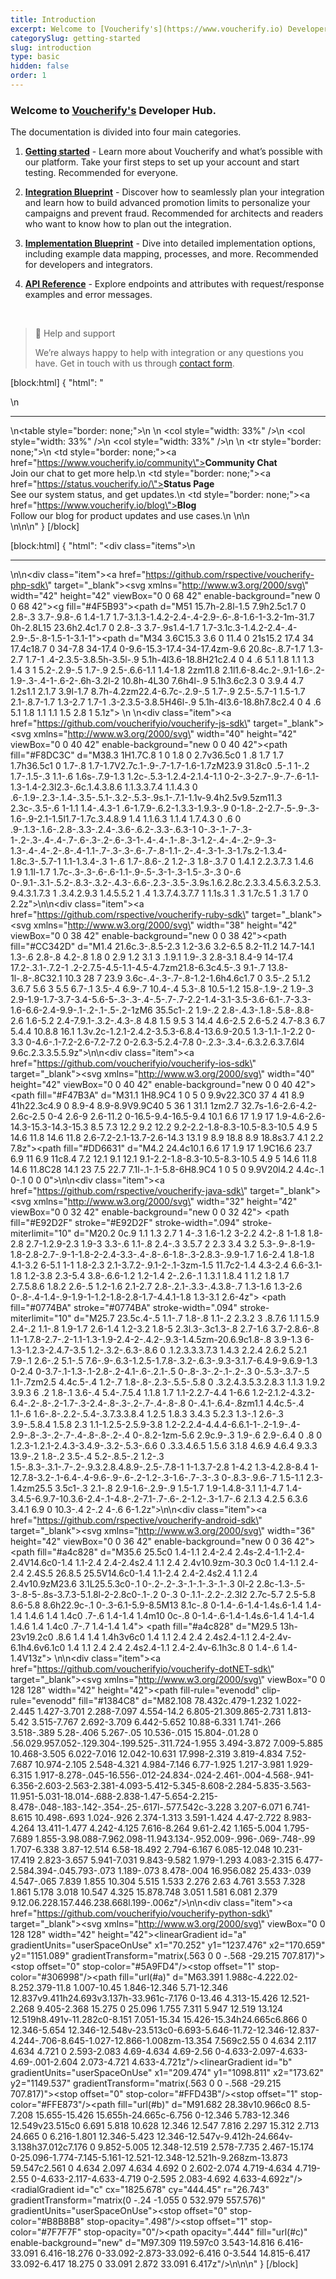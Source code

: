 ```yaml
---
title: Introduction
excerpt: Welcome to [Voucherify's](https://www.voucherify.io) Developer Hub.
categorySlug: getting-started
slug: introduction
type: basic
hidden: false
order: 1
---
```


### Welcome to [Voucherify's](https://www.voucherify.io/) Developer Hub.

The documentation is divided into four main categories.

1. **[Getting started](doc:welcome-to-voucherify)** - Learn more about Voucherify and what’s possible with our platform. Take your first steps to set up your account and start testing. Recommended for everyone.

2. **[Integration Blueprint](doc:integration-overview)** - Discover how to seamlessly plan your integration and learn how to build advanced promotion limits to personalize your campaigns and prevent fraud. Recommended for architects and readers who want to know how to plan out the integration.

3. **[Implementation Blueprint](doc:implementation-checklist)** - Dive into detailed implementation options, including example data mapping, processes, and more. Recommended for developers and integrators.

4. **[API Reference](doc:api-reference)** - Explore endpoints and attributes with request/response examples and error messages.

&nbsp;
&nbsp;

> 📘 Help and support
>
> We’re always happy to help with integration or any questions you have. Get in touch with us through [contact form](https://www.voucherify.io/contact-support).

<!-- <div>
  <hr>
<table style="border: none;">
  <colgroup>
    <col style="width: 33%" />
    <col style="width: 33%" />
    <col style="width: 33%" />
  </colgroup>
  <tr style="border: none;">
    <td style="border: none;"><a href="https://www.voucherify.io/community"><strong>Community Chat</strong></a><br>Join our chat to get more help.</td>
    <td style="border: none;"><a href="https://status.voucherify.io/"><strong>Status Page</strong></a><br>See our system status, and get updates.</td>
    <td style="border: none;"><a href="https://www.voucherify.io/blog"><strong>Blog</strong></a><br>Follow our blog for product updates and use cases.</td>
  </tr>
</table>
</div>

[![Voucherify PHP SDK](../../svg/php.svg)](https://github.com/rspective/voucherify-php-sdk)&nbsp;&nbsp;&nbsp;&nbsp;
[![Voucherify JavaScript SDK](../../svg/javascript.svg)](https://github.com/rspective/voucherify.js)&nbsp;&nbsp;&nbsp;&nbsp;
[![Voucherify Ruby SDK](../../svg/ruby.svg)](https://github.com/rspective/voucherify-ruby-sdk)&nbsp;&nbsp;&nbsp;&nbsp;
[![Voucherify Swift SDK](../../svg/ios.svg)](https://github.com/voucherifyio/voucherify-ios-sdk)&nbsp;&nbsp;&nbsp;&nbsp;
[![Voucherify Java SDK](../../svg/java.svg)](https://github.com/rspective/voucherify-java-sdk)&nbsp;&nbsp;&nbsp;&nbsp;
[![Voucherify Android SDK](../../svg/android.svg)](https://github.com/rspective/voucherify-android-sdk)&nbsp;&nbsp;&nbsp;&nbsp;
[![Voucherify .NET Framework SDK](../../svg/dotNet.svg)](https://github.com/voucherifyio/voucherify-dotNET-sdk)&nbsp;&nbsp;&nbsp;&nbsp;
[![Voucherify Python SDK](../../svg/python.svg)](https://github.com/voucherifyio/voucherify-python-sdk) -->

[block:html]
{
  "html": "<div>\n  <hr/>\n<table style=\"border: none;\">\n  <colgroup>\n    <col style=\"width: 33%\" />\n    <col style=\"width: 33%\" />\n    <col style=\"width: 33%\" />\n  </colgroup>\n  <tr style=\"border: none;\">\n    <td style=\"border: none;\"><a href=\"https://www.voucherify.io/community\"><strong>Community Chat</strong></a><br>Join our chat to get more help.</td>\n    <td style=\"border: none;\"><a href=\"https://status.voucherify.io/\"><strong>Status Page</strong></a><br>See our system status, and get updates.</td>\n    <td style=\"border: none;\"><a href=\"https://www.voucherify.io/blog\"><strong>Blog</strong></a><br>Follow our blog for product updates and use cases.</td>\n  </tr>\n</table>\n</div>\n\n<style>\n  \n</style>\n"
}
[/block]

[block:html]
{
  "html": "<div class=\"items\">\n  <hr/>\n\n<div class=\"item\"><a href=\"https://github.com/rspective/voucherify-php-sdk\" target=\"_blank\"><svg xmlns=\"http://www.w3.org/2000/svg\" width=\"42\" height=\"42\" viewBox=\"0 0 68 42\" enable-background=\"new 0 0 68 42\"><g fill=\"#4F5B93\"><path d=\"M51 15.7h-2.8l-1.5 7.9h2.5c1.7 0 2.8-.3 3.7-.9.8-.6 1.4-1.7 1.7-3.1.3-1.4.2-2.4-.4-2.9-.6-.8-1.6-1-3.2-1m-31.7 0h-2.8L15 23.6h2.4c1.7 0 2.8-.3 3.7-.9s1.4-1.7 1.7-3.1c.3-1.4.2-2.4-.4-2.9-.5-.8-1.5-1-3.1-1\"></path><path d=\"M34 3.6C15.3 3.6 0 11.4 0 21s15.2 17.4 34 17.4c18.7 0 34-7.8 34-17.4 0-9.6-15.3-17.4-34-17.4zm-9.6 20.8c-.8.7-1.7 1.3-2.7 1.7-1 .4-2.3.5-3.8.5h-3.5l-.9 5.1h-4l3.6-18.8H21c2.4 0 4 .6 5.1 1.8 1.1 1.3 1.4 3 1 5.2-.2.9-.5 1.7-.9 2.5-.6.6-1.1 1.4-1.8 2zm11.8 2.1l1.6-8.4c.2-.9.1-1.6-.2-1.9-.3-.4-1-.6-2-.6h-3.2l-2 10.8h-4L30 7.6h4l-.9 5.1h3.6c2.3 0 3.9.4 4.7 1.2s1.1 2.1.7 3.9l-1.7 8.7h-4.2zm22.4-6.7c-.2.9-.5 1.7-.9 2.5-.5.7-1 1.5-1.7 2.1-.8.7-1.7 1.3-2.7 1.7-1 .3-2.3.5-3.8.5H46l-.9 5.1h-4l3.6-18.8h7.8c2.4 0 4 .6 5.1 1.8 1.1 1.1 1.5 2.8 1 5.1z\"></path></g></svg></a></div>  \n  \n<div class=\"item\"><a href=\"https://github.com/voucherifyio/voucherify-js-sdk\" target=\"_blank\"><svg xmlns=\"http://www.w3.org/2000/svg\" width=\"40\" height=\"42\" viewBox=\"0 0 40 42\" enable-background=\"new 0 0 40 42\"><path fill=\"#F8DC3C\" d=\"M38.3 1H1.7C.8 1 0 1.8 0 2.7v36.5c0 1 .8 1.7 1.7 1.7h36.5c1 0 1.7-.8 1.7-1.7V2.7c.1-.9-.7-1.7-1.6-1.7zM23.9 31.8c0 .5-.1 1-.2 1.7-.1.5-.3 1.1-.6 1.6s-.7.9-1.3 1.2c-.5.3-1.2.4-2.1.4-1.1 0-2-.3-2.7-.9-.7-.6-1.1-1.3-1.4-2.3l2.3-.6c.1.4.3.8.6 1.1.3.3.7.4 1.1.4.3 0 .6-.1.9-.2.3-.1.4-.3.5-.5.1-.3.2-.5.3-.9s.1-.7.1-1.1v-9.4h2.5v9.5zm11.3 2.3c-.3.5-.6 1-1.1 1.4-.4.3-1 .6-1.7.9-.6.2-1.3.3-1.9.3-.9 0-1.8-.2-2.7-.5-.9-.3-1.6-.9-2.1-1.5l1.7-1.7c.3.4.8.9 1.4 1.1.6.3 1.1.4 1.7.4.3 0 .6 0 .9-.1.3-.1.6-.2.8-.3.3-.2.4-.3.6-.6.2-.3.3-.6.3-1 0-.3-.1-.7-.3-1-.2-.3-.4-.4-.7-.6-.3-.2-.6-.3-1-.4-.4-.1-.8-.3-1.2-.4-.4-.2-.9-.3-1.3-.4-.4-.2-.8-.4-1.1-.7-.3-.3-.6-.7-.8-1.1-.2-.4-.3-1-.3-1.7s.2-1.3.4-1.8c.3-.5.7-1 1.1-1.3.4-.3 1-.6 1.7-.8.6-.2 1.2-.3 1.8-.3.7 0 1.4.1 2.2.3.7.3 1.4.6 1.9 1.1l-1.7 1.7c-.3-.3-.6-.6-1.1-.9-.5-.3-1-.3-1.5-.3-.3 0-.6 0-.9.1-.3.1-.5.2-.8.3-.3.2-.4.3-.6.6-.2.3-.3.5-.3.9s.1.6.2.8c.2.3.3.4.5.6.3.2.5.3.9.4.3.1.7.3 1 .3.4.2.9.3 1.4.5.5.2 1 .4 1.3.7.4.3.7.7 1 1.1s.3 1 .3 1.7c.5 1 .3 1.7 0 2.2z\"></path></svg></a></div>\n\n<div class=\"item\"><a href=\"https://github.com/rspective/voucherify-ruby-sdk\" target=\"_blank\"><svg xmlns=\"http://www.w3.org/2000/svg\" width=\"38\" height=\"42\" viewBox=\"0 0 38 42\" enable-background=\"new 0 0 38 42\"><path fill=\"#CC342D\" d=\"M1.4 21.6c.3-.8.5-2.3 1.2-3.6 3.2-6.5 8.2-11.2 14.7-14.1 1.3-.6 2.8-.8 4.2-.8 1.8 0 2.9 1.2 3.1 3 .1.9.1 1.9-.3 2.8-3.1 8.4-9 14-17.4 17.2-.3.1-.7.2-1 .2-2.7.5-4.5-1.1-4.5-4.7zm21.8-6.3c4.5-.3 9.1-.7 13.8-1l-.8-.8C32.1 10.3 28 7 23.9 3.6c-.4-.3-.7-.8-1.2-1.6h4.6c1.7 0 3.5-.2 5.1.2 3.6.7 5.6 3 5.5 6.7-.1 3.5-.4 6.9-.7 10.4-.4 5.3-.8 10.5-1.2 15.8-.1.9-.2 1.9-.3 2.9-1.9-1.7-3.7-3.4-5.6-5-.3-.3-.4-.5-.7-.7-2.2-1.4-3.1-3.5-3.6-6.1-.7-3.3-1.6-6.6-2.4-9.9-.1-.2-.1-.5-.2-1zM6 35.5c1-.2 1.9-.2 2.8-.4.3-.1.8-.5.8-.8.8-2.6 1.6-5.2 2.4-7.9.1-.3.2-.4.3-.8 4.8 1.5 9.5 3 14.4 4.6-2.5 2.6-5.2 4.7-8.3 6.7 5.4.4 10.8.8 16.1 1.3v.2c-1.2.1-2.4.2-3.5.3-6.8.4-13.6.9-20.5 1.3-1.1-.1-2.2 0-3.3 0-4.6-.1-7.2-2.6-7.2-7.2 0-2.6.3-5.2.4-7.8 0-.2.3-.3.4-.6.3.2.6.3.7.6l4 9.6c.2.3.3.5.5.9z\"></path></svg></a></div>\n\n<div class=\"item\"><a href=\"https://github.com/voucherifyio/voucherify-ios-sdk\" target=\"_blank\"><svg xmlns=\"http://www.w3.org/2000/svg\" width=\"40\" height=\"42\" viewBox=\"0 0 40 42\" enable-background=\"new 0 0 40 42\"><path fill=\"#F47B3A\" d=\"M31.1 1H8.9C4 1 0 5 0 9.9v22.3C0 37 4 41 8.9 41h22.3c4.9 0 8.9-4 8.9-8.9V9.9C40 5 36 1 31.1 1zm2.7 32.7s-1.6-2.6-4.2-2.6c-2.5 0-4 2.6-9 2.6-11.2 0-16.5-9.4-16.5-9.4 10.1 6.6 17 1.9 17 1.9-4.6-2.6-14.3-15.3-14.3-15.3 8.5 7.3 12.2 9.2 12.2 9.2-2.2-1.8-8.3-10.5-8.3-10.5 4.9 5 14.6 11.8 14.6 11.8 2.6-7.2-2.1-13.7-2.6-14.3 13.1 9 8.9 18.8 8.9 18.8s3.7 4.1 2.2 7.8z\"></path><path fill=\"#DD6631\" d=\"M4.2 24.4c10.1 6.6 17 1.9 17 1.9C16.6 23.7 6.9 11 6.9 11c8.4 7.2 12.1 9.1 12.1 9.1-2.2-1.8-8.3-10.5-8.3-10.5 4.9 5 14.6 11.8 14.6 11.8C28 14.1 23 7.5 22.7 7.1l-.1-.1-5.8-6H8.9C4 1 0 5 0 9.9V20l4.2 4.4c-.1 0-.1 0 0 0\"></path></svg></a></div>\n\n<div class=\"item\"><a href=\"https://github.com/rspective/voucherify-java-sdk\" target=\"_blank\"><svg xmlns=\"http://www.w3.org/2000/svg\" width=\"32\" height=\"42\" viewBox=\"0 0 32 42\" enable-background=\"new 0 0 32 42\"> <path fill=\"#E92D2F\" stroke=\"#E92D2F\" stroke-width=\".094\" stroke-miterlimit=\"10\" d=\"M20.2 0c.9 1.1 1.3 2.7 1 4-.3 1.6-1.2 3-2.2 4.2-.8 1-1.8 1.8-2.8 2.7-1.2.9-2.3 1.9-3 3.3-.6 1.1-.8 2.4-.3 3.5.7 2 2.3 3.4 3.2 5.3-.9-.8-1.9-1.8-2.8-2.7-.9-1-1.8-2-2.4-3.3-.4-.8-.6-1.8-.3-2.8.3-.9.9-1.7 1.6-2.4 1.8-1.8 4.1-3.2 6-5.1 1-1 1.8-2.3 2.1-3.7.2-.9.1-2-.1-3zm-1.5 11.7c2-1.4 4.3-2.4 6.6-3.1-1.8 1.2-3.8 2.3-5.4 3.8-.6.6-1.2 1.2-1.4 2-.2.6-.1 1.3.1 1.8.4 1 1.2 1.8 1.7 2.7.5.8.6 1.8.2 2.6-.5 1.2-1.6 2.1-2.7 2.8-.2.1-.3.3-.4.3.8-.7 1.3-1.6 1.3-2.6 0-.8-.4-1.4-.9-1.9-1-1.2-1.8-2.8-1.7-4.4.1-1.8 1.3-3.1 2.6-4z\"></path> <path fill=\"#0774BA\" stroke=\"#0774BA\" stroke-width=\".094\" stroke-miterlimit=\"10\" d=\"M25.7 23.5c.4-.5 1.1-.7 1.8-.8 1.1-.2 2.3.2 3 .8.7.6 1.1 1.5.9 2.4-.2 1.1-.8 1.9-1.7 2.6-1.4 1.2-3.2 1.8-5 2.3l.3-.3c1.3-.8 2.7-1.6 3.7-2.8.6-.8 1.1-1.7.8-2.7-.2-1.1-1.3-1.9-2.4-2-.4.2-.9.3-1.4.5zm-20.6.9c1.8-.8 3.9-1.3 6-1.3-1.2.3-2.4.7-3.5 1.2-.3.2-.6.3-.8.6 0 .1.2.3.3.3.7.3 1.4.3 2.2.4 2.6.2 5.2.1 7.9-.1 2.6-.2 5.1-.5 7.6-.9-.6.3-1.2.5-1.7.8-.3.2-.6.3-.9.3-3.1.7-6.4.9-9.6.9-1.3 0-2.4 0-3.7-.1-1.3-.1-2.8-.2-4.1-.6-.2.1-.5 0-.8-.3-.2-.1-.2-.3 0-.5.3-.3.7-.5 1.1-.7zm2.5 4.4c.5-.4 1.2-.7 1.8-.8-.2.3-.5.5-.5.8 0 .3.2.4.3.5.3.2.8.3 1.1.3 1.9.2 3.9.3 6 .2 1.8-.1 3.6-.4 5.4-.7.5.4 1.1.8 1.7 1.1-2.2.7-4.4 1-6.6 1.2-2.1.2-4.3.2-6.4-.2-.8-.2-1.7-.3-2.4-.8-.3-.2-.7-.4-.8-.8 0-.4.1-.6.4-.8zm1.1 4.4c.5-.4 1.1-.6 1.6-.8-.2.2-.5.4-.3.7.3.3.8.4 1.2.5 1.8.3 3.4.3 5.2.3 1.3-.1 2.6-.3 3.9-.5.8.4 1.5.8 2.3 1.1-1.2.5-2.5.9-3.8 1.2-2.2.4-4.4.4-6.6.1-1-.2-1.9-.4-2.9-.8-.3-.2-.7-.4-.8-.8-.2-.4 0-.8.2-1zm-5.6 2.9c.9-.3 1.9-.6 2.9-.6.4 0 .8 0 1.2.3-1.2.1-2.4.3-3.4.9-.3.2-.5.3-.6.6 0 .3.3.4.6.5 1.5.6 3.1.8 4.6.9 4.6.4 9.3.3 13.9-.2 1.8-.2 3.5-.4 5.2-.8.5-.2 1.2-.3 1.5-.8.3-.3.1-.7-.2-.9.3.2.8.4.8.9-.2.5-.7.8-1 1-1.3.7-2.8 1-4.2 1.3-4.2.8-8.4 1-12.7.8-3.2-.1-6.4-.4-9.6-.9-.6-.2-1.2-.3-1.6-.7-.3-.3 0-.8.3-.9.6-.7 1.5-1.1 2.3-1.4zm25.5 3.5c1-.3 2.1-.8 2.9-1.6-.2.9-.9 1.5-1.7 1.9-1.4.8-3.1 1.1-4.7 1.4-3.4.5-6.9.7-10.3.6-2.4-.1-4.8-.2-7.1-.7-.6-.2-1.2-.3-1.7-.6 2.1.3 4.2.5 6.3.6 3.4.1 6.9 0 10.3-.4 2-.2 4-.6 6-1.2z\"></path></svg></a></div>\n\n<div class=\"item\"><a href=\"https://github.com/rspective/voucherify-android-sdk\" target=\"_blank\"><svg xmlns=\"http://www.w3.org/2000/svg\" width=\"36\" height=\"42\" viewBox=\"0 0 36 42\" enable-background=\"new 0 0 36 42\"> <path fill=\"#a4c828\" d=\"M35.6 25.5c0 1.4-1.1 2.4-2.4 2.4s-2.4-1.1-2.4-2.4V14.6c0-1.4 1.1-2.4 2.4-2.4s2.4 1.1 2.4 2.4v10.9zm-30.3 0c0 1.4-1.1 2.4-2.4 2.4S.5 26.8.5 25.5V14.6c0-1.4 1.1-2.4 2.4-2.4s2.4 1.1 2.4 2.4v10.9zM23.6 3.1L25.5.3c0-.1 0-.2-.2-.3-.1-.1-.3-.1-.3 0l-2 2.8c-1.3-.5-3-.8-5-.8s-3.7.3-5.1.8l-2-2.8c0-.1-.2 0-.3 0-.1.1-.2.2-.2.3l2 2.7c-5.7 2.5-5.8 8.6-5.8 8.6h22.9c-.1 0-.3-6.1-5.9-8.5M13 8.1c-.8 0-1.4-.6-1.4-1.4s.6-1.4 1.4-1.4 1.4.6 1.4 1.4c0 .7-.6 1.4-1.4 1.4m10 0c-.8 0-1.4-.6-1.4-1.4s.6-1.4 1.4-1.4 1.4.6 1.4 1.4c0 .7-.7 1.4-1.4 1.4\"></path> <path fill=\"#a4c828\" d=\"M29.5 13h-23v19.2c0 .8.6 1.4 1.4 1.4h3v6c0 1.4 1.1 2.4 2.4 2.4s2.4-1.1 2.4-2.4v-6.1h4.6v6.1c0 1.4 1.1 2.4 2.4 2.4s2.4-1.1 2.4-2.4v-6.1h3c.8 0 1.4-.6 1.4-1.4V13z\"></path> </svg></a></div>\n\n<div class=\"item\"><a href=\"https://github.com/voucherifyio/voucherify-dotNET-sdk\" target=\"_blank\"><svg xmlns=\"http://www.w3.org/2000/svg\" viewBox=\"0 0 128 128\" width=\"42\" height=\"42\"><path fill-rule=\"evenodd\" clip-rule=\"evenodd\" fill=\"#1384C8\" d=\"M82.108 78.432c.479-1.232 1.022-2.445 1.427-3.701 2.288-7.097 4.554-14.2 6.805-21.309.865-2.731 1.813-5.42 3.515-7.767 2.692-3.709 6.442-5.652 10.88-6.331 1.741-.266 3.518-.389 5.28-.406 5.267-.05 10.536-.015 15.804-.01.28 0 .56.029.957.052-.129.304-.199.525-.311.724-1.955 3.494-3.872 7.009-5.885 10.468-3.505 6.022-7.016 12.042-10.631 17.998-2.319 3.819-4.834 7.52-7.687 10.974-2.105 2.548-4.321 4.984-7.146 6.77-1.925 1.217-3.981 1.929-6.315 1.917-8.278-.045-16.556-.012-24.834-.024-2.461-.004-4.568-.941-6.356-2.603-2.563-2.381-4.093-5.412-5.345-8.608-2.284-5.835-3.563-11.951-5.031-18.014-.688-2.838-1.47-5.654-2.215-8.478-.048-.183-.142-.354-.25-.617l-.577.542c-3.228 3.207-6.071 6.741-8.615 10.498-.693 1.024-.926 2.374-1.313 3.591-1.424 4.47-2.722 8.983-4.264 13.411-1.477 4.242-4.125 7.616-8.264 9.61-2.42 1.165-5.004 1.795-7.689 1.855-3.98.088-7.962.098-11.943.134-.952.009-.996-.069-.748-.99 1.707-6.338 3.87-12.514 6.58-18.492 2.794-6.167 6.085-12.048 10.231-17.419 2.823-3.657 5.941-7.031 9.843-9.582 1.979-1.293 4.083-2.315 6.477-2.584.394-.045.793-.073 1.189-.073 8.478-.004 16.956.082 25.433-.039 4.547-.065 7.839 1.855 10.304 5.515 1.533 2.276 2.63 4.761 3.553 7.328 1.861 5.178 3.018 10.547 4.325 15.878.748 3.051 1.581 6.081 2.379 9.12.06.228.157.446.238.668l.199-.006z\"/></svg></a></div>\n\n<div class=\"item\"><a href=\"https://github.com/voucherifyio/voucherify-python-sdk\" target=\"_blank\"><svg xmlns=\"http://www.w3.org/2000/svg\" viewBox=\"0 0 128 128\" width=\"42\" height=\"42\"><linearGradient id=\"a\" gradientUnits=\"userSpaceOnUse\" x1=\"70.252\" y1=\"1237.476\" x2=\"170.659\" y2=\"1151.089\" gradientTransform=\"matrix(.563 0 0 -.568 -29.215 707.817)\"><stop offset=\"0\" stop-color=\"#5A9FD4\"/><stop offset=\"1\" stop-color=\"#306998\"/></linearGradient><path fill=\"url(#a)\" d=\"M63.391 1.988c-4.222.02-8.252.379-11.8 1.007-10.45 1.846-12.346 5.71-12.346 12.837v9.411h24.693v3.137h-33.961c-7.176 0-13.46 4.313-15.426 12.521-2.268 9.405-2.368 15.275 0 25.096 1.755 7.311 5.947 12.519 13.124 12.519h8.491v-11.282c0-8.151 7.051-15.34 15.426-15.34h24.665c6.866 0 12.346-5.654 12.346-12.548v-23.513c0-6.693-5.646-11.72-12.346-12.837-4.244-.706-8.645-1.027-12.866-1.008zm-13.354 7.569c2.55 0 4.634 2.117 4.634 4.721 0 2.593-2.083 4.69-4.634 4.69-2.56 0-4.633-2.097-4.633-4.69-.001-2.604 2.073-4.721 4.633-4.721z\"/><linearGradient id=\"b\" gradientUnits=\"userSpaceOnUse\" x1=\"209.474\" y1=\"1098.811\" x2=\"173.62\" y2=\"1149.537\" gradientTransform=\"matrix(.563 0 0 -.568 -29.215 707.817)\"><stop offset=\"0\" stop-color=\"#FFD43B\"/><stop offset=\"1\" stop-color=\"#FFE873\"/></linearGradient><path fill=\"url(#b)\" d=\"M91.682 28.38v10.966c0 8.5-7.208 15.655-15.426 15.655h-24.665c-6.756 0-12.346 5.783-12.346 12.549v23.515c0 6.691 5.818 10.628 12.346 12.547 7.816 2.297 15.312 2.713 24.665 0 6.216-1.801 12.346-5.423 12.346-12.547v-9.412h-24.664v-3.138h37.012c7.176 0 9.852-5.005 12.348-12.519 2.578-7.735 2.467-15.174 0-25.096-1.774-7.145-5.161-12.521-12.348-12.521h-9.268zm-13.873 59.547c2.561 0 4.634 2.097 4.634 4.692 0 2.602-2.074 4.719-4.634 4.719-2.55 0-4.633-2.117-4.633-4.719 0-2.595 2.083-4.692 4.633-4.692z\"/><radialGradient id=\"c\" cx=\"1825.678\" cy=\"444.45\" r=\"26.743\" gradientTransform=\"matrix(0 -.24 -1.055 0 532.979 557.576)\" gradientUnits=\"userSpaceOnUse\"><stop offset=\"0\" stop-color=\"#B8B8B8\" stop-opacity=\".498\"/><stop offset=\"1\" stop-color=\"#7F7F7F\" stop-opacity=\"0\"/></radialGradient><path opacity=\".444\" fill=\"url(#c)\" enable-background=\"new\" d=\"M97.309 119.597c0 3.543-14.816 6.416-33.091 6.416-18.276 0-33.092-2.873-33.092-6.416 0-3.544 14.815-6.417 33.092-6.417 18.275 0 33.091 2.872 33.091 6.417z\"/></svg></a></div>\n</div>\n\n<style>\n.items\n{\n    display: table;\n    width: 100%;\n}\n.item\n{\n    display:table-cell;\n}\n</style>"
}
[/block]
